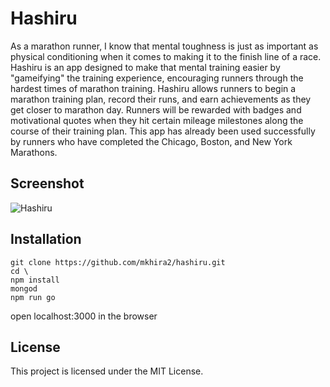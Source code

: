 # Hashiru

As a marathon runner, I know that mental toughness is just as important as physical conditioning when it comes to making it to the finish line of a race. Hashiru is an app designed to make that mental training easier by "gameifying" the training experience, encouraging runners through the hardest times of marathon training. Hashiru allows runners to begin a marathon training plan, record their runs, and earn achievements as they get closer to marathon day. Runners will be rewarded with badges and motivational quotes when they hit certain mileage milestones along the course of their training plan. This app has already been used successfully by runners who have completed the Chicago, Boston, and New York Marathons.


## Screenshot
![Hashiru](/dist/assets/images/hashiru.png)

## Installation

```
git clone https://github.com/mkhira2/hashiru.git
cd \
npm install
mongod
npm run go
```
open localhost:3000 in the browser

## License

This project is licensed under the MIT License.
